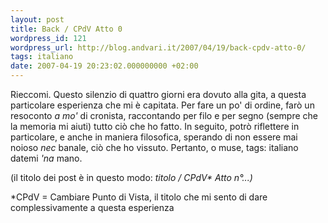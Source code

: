 ```yaml
---
layout: post
title: Back / CPdV Atto 0
wordpress_id: 121
wordpress_url: http://blog.andvari.it/2007/04/19/back-cpdv-atto-0/
tags: italiano
date: 2007-04-19 20:23:02.000000000 +02:00
---
```

Rieccomi. Questo silenzio di quattro giorni era dovuto alla gita, a questa particolare esperienza che mi è capitata. Per fare un po' di ordine, farò un resoconto <em>a mo'</em> di cronista, raccontando per filo e per segno (sempre che la memoria mi aiuti) tutto ciò che ho fatto. In seguito, potrò riflettere in particolare, e anche in maniera filosofica, sperando di non essere mai noioso <em>nec</em> banale, ciò che ho vissuto.
Pertanto, o muse, tags: italiano
datemi <em>'na </em>mano.

(il titolo dei post è in questo modo: <em>titolo / CPdV* Atto n°...)</em>

*CPdV = Cambiare Punto di Vista, il titolo che mi sento di dare complessivamente a questa esperienza
